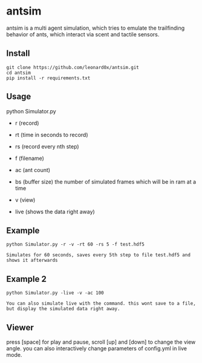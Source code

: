 # antsim

antsim is a multi agent simulation, which tries to emulate the trailfinding behavior of ants, which interact via scent and tactile sensors.

## Install
	git clone https://github.com/leonard0x/antsim.git
	cd antsim
	pip install -r requirements.txt

## Usage

python Simulator.py
 - r (record)
 - rt (time in seconds to record)
 - rs (record every nth step)
 - f (filename)
 - ac (ant count)
 - bs (buffer size) the number of simulated frames which will be in ram at a time

 - v (view)
 - live (shows the data right away)

## Example
	python Simulator.py -r -v -rt 60 -rs 5 -f test.hdf5

	Simulates for 60 seconds, saves every 5th step to file test.hdf5 and shows it afterwards

## Example 2
	python Simulator.py -live -v -ac 100
	
	You can also simulate live with the command. this wont save to a file, but display the simulated data right away. 

## Viewer
press [space] for play and pause, scroll [up] and [down] to change the view angle.
you can also interactively change parameters of config.yml in live mode.
